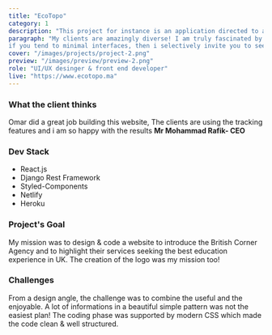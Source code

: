 ```yaml
---
title: "EcoTopo"
category: 1
description: "This project for instance is an application directed to an expert company in Topography"
paragraph: "My clients are amazingly diverse! I am truly fascinated by this fact. This project for instance is an application directed to an expert company in Topography. I had to create an awesome image to its professional work.
if you tend to minimal interfaces, then i selectively invite you to see this ONE!"
cover: "/images/projects/project-2.png"
preview: "/images/preview/preview-2.png"
role: "UI/UX desinger & front end developer"
live: "https://www.ecotopo.ma"
---
```


### What the client thinks

Omar did a great job building this website, The clients are using the tracking features and i am so happy with the results
**Mr Mohammad Rafik- CEO**

### Dev Stack

- React.js
- Django Rest Framework
- Styled-Components
- Netlify
- Heroku

### Project's Goal

My mission was to design & code a website to introduce the British Corner Agency and to highlight their services seeking the best education experience in UK. The creation of the logo was my mission too!

### Challenges

From a design angle, the challenge was to combine the useful and the enjoyable. A lot of informations in a beautiful simple pattern was not the easiest plan! The coding phase was supported by modern CSS which made the code clean & well structured.
